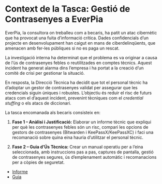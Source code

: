 # Context de la Tasca: Gestió de Contrasenyes a EverPia

EverPia, la consultora on treballeu com a becaris, ha patit un atac cibernètic que ha provocat una fuita d’informació crítica. Dades confidencials d’un projecte en desenvolupament han caigut en mans de ciberdelinqüents, que amenacen amb fer-les públiques si no es paga un rescat. 

La investigació interna ha determinat que el problema es va originar a causa de l’ús de contrasenyes febles o reutilitzades en comptes tècnics. Aquest incident ha generat alarma dins l’empresa i ha portat a la creació d’un comitè de crisi per gestionar la situació.

En resposta, la Direcció Tècnica ha decidit que tot el personal tècnic ha d’adoptar un gestor de contrasenyes validat per assegurar que les credencials siguin úniques i robustes. L’objectiu és reduir el risc de futurs atacs com el d’aquest incident, prevenint tècniques com el *credential stuffing* o els atacs de diccionari.

La tasca encomanada als becaris consisteix en:

1. **Fase 1 – Anàlisi i Justificació:** Elaborar un informe tècnic que expliqui per què les contrasenyes febles són un risc, compari les opcions de gestors de contrasenyes (Bitwarden i KeePassX/KeePassXC) i faci una recomanació sobre quina eina hauria d’utilitzar el personal tècnic.

2. **Fase 2 – Guia d’Ús Tècnica:** Crear un manual operatiu per a l’eina seleccionada, amb instruccions pas a pas, captures de pantalla, gestió de contrasenyes segures, ús d’emplenament automàtic i recomanacions per a còpies de seguretat.

- [Informe](informe/README.md)  
- [Guia](guia/README.md)  

